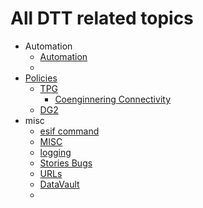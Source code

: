 # All DTT related topics 

- Automation  
	- [Automation](automation.md)  
	- 
- [Policies](policies.md)  
	- [TPG](tpg.md)  
		- [Coenginnering Connectivity](coengineeringlab.md)  
	- [DG2](dg2.md)  
- misc
	- [esif command](esif.md)  
	- [MISC](misc.md)  
	- [logging](tracing_logging.md)  
	- [Stories Bugs](stories_bugs.md)  
	- [URLs](urls.md)  
	- [DataVault](DataVault.md)  
	- 